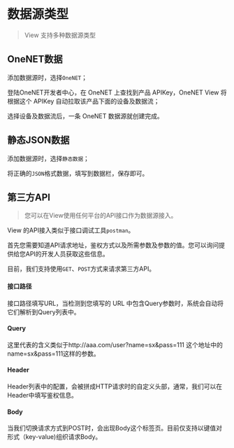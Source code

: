 # 数据源类型

> View 支持多种数据源类型

## OneNET数据
添加数据源时，选择`OneNET`；

登陆OneNET开发者中心，在 OneNET 上查找到产品 APIKey，OneNET View  将根据这个 APIKey 自动拉取该产品下面的设备及数据流；

选择设备及数据流后，一条 OneNET 数据源就创建完成。

## 静态JSON数据
添加数据源时，选择`静态数据`；

将正确的`JSON`格式数据，填写到数据栏，保存即可。

## 第三方API

> 您可以在View使用任何平台的API接口作为数据源接入。

View 的API接入类似于接口调试工具`postman`。

首先您需要知道API请求地址，鉴权方式以及所需参数及参数的值。您可以询问提供给您API的开发人员获取这些信息。

目前，我们支持使用`GET`、`POST`方式来请求第三方API。

#### 接口路径
接口路径填写URL，当检测到您填写的 URL 中包含Query参数时，系统会自动将它们解析到Query列表中。
#### Query
这里代表的含义类似于http://aaa.com/user?name=sx&pass=111 这个地址中的name=sx&pass=111这样的参数。
#### Header
Header列表中的配置，会被拼成HTTP请求时的自定义头部，通常，我们可以在Header中填写鉴权信息。
#### Body
当我们切换请求方式到POST时，会出现Body这个标签页。目前仅支持以键值对形式（key-value)组织请求Body。
